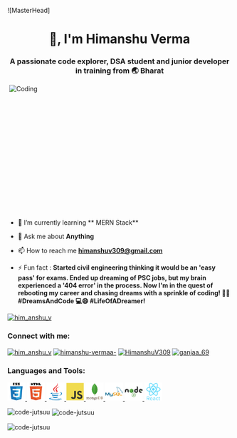 ![MasterHead]
<h1 align="center"> 👋, I'm Himanshu Verma</h1>
<h3 align="center">A passionate code explorer, DSA student and junior developer in training from 🌏 Bharat</h3>
<img align="right" alt="Coding" Height="300" Width="500" src="https://img.wattpad.com/15b7c31dcc23713ca02151578036889aa7c8b555/68747470733a2f2f73332e616d617a6f6e6177732e636f6d2f776174747061642d6d656469612d736572766963652f53746f7279496d6167652f644e6d4378397837713547584d773d3d2d3139322e313638323834323333336437633764313337333438373834333133362e676966">

- 🌱 I’m currently learning ** MERN Stack**

- 💬 Ask me about **Anything**

- 📫 How to reach me **himanshuv309@gmail.com**

- ⚡ Fun fact : **Started civil engineering thinking it would be an 'easy pass' for exams. Ended up dreaming of PSC jobs, but my brain experienced a '404 error' in the process. Now I'm in the quest of rebooting my career and chasing dreams with a sprinkle of coding! 🚀😄 #DreamsAndCode 💻😄 #LifeOfADreamer!**



<p align="left"> <a href="https://twitter.com/him_anshu_v" target="blank"><img src="https://img.shields.io/twitter/follow/him_anshu_v?logo=twitter&style=for-the-badge" alt="him_anshu_v" /></a> </p>


<h3 align="left">Connect with me:</h3>
<p align="left">
<a href="https://twitter.com/him_anshu_v" target="blank"><img align="center" src="https://raw.githubusercontent.com/rahuldkjain/github-profile-readme-generator/master/src/images/icons/Social/twitter.svg" alt="him_anshu_v" height="30" width="40" /></a>
<a href="https://linkedin.com/in/himanshu-vermaa-" target="blank"><img align="center" src="https://raw.githubusercontent.com/rahuldkjain/github-profile-readme-generator/master/src/images/icons/Social/linked-in-alt.svg" alt="himanshu-vermaa-" height="30" width="40" /></a>
<a href="https://www.leetcode.com/HimanshuV309" target="blank"><img align="center" src="https://raw.githubusercontent.com/rahuldkjain/github-profile-readme-generator/master/src/images/icons/Social/leet-code.svg" alt="HimanshuV309" height="30" width="40" /></a>
<a href="https://www.discord.com/ganjaa_69" target="blank"><img align="center" src="https://raw.githubusercontent.com/rahuldkjain/github-profile-readme-generator/master/src/images/icons/Social/discord.svg" alt="ganjaa_69" height="30" width="40" /></a>
</p>

<h3 align="left">Languages and Tools:</h3>
<p align="left"> <a href="https://www.w3schools.com/css/" target="_blank" rel="noreferrer"> <img src="https://raw.githubusercontent.com/devicons/devicon/master/icons/css3/css3-original-wordmark.svg" alt="css3" width="40" height="40"/> </a> <a href="https://www.w3.org/html/" target="_blank" rel="noreferrer"> <img src="https://raw.githubusercontent.com/devicons/devicon/master/icons/html5/html5-original-wordmark.svg" alt="html5" width="40" height="40"/> </a> <a href="https://www.java.com" target="_blank" rel="noreferrer"> <img src="https://raw.githubusercontent.com/devicons/devicon/master/icons/java/java-original.svg" alt="java" width="40" height="40"/> </a> <a href="https://developer.mozilla.org/en-US/docs/Web/JavaScript" target="_blank" rel="noreferrer"> <img src="https://raw.githubusercontent.com/devicons/devicon/master/icons/javascript/javascript-original.svg" alt="javascript" width="40" height="40"/> </a> <a href="https://www.mongodb.com/" target="_blank" rel="noreferrer"> <img src="https://raw.githubusercontent.com/devicons/devicon/master/icons/mongodb/mongodb-original-wordmark.svg" alt="mongodb" width="40" height="40"/> </a> <a href="https://www.mysql.com/" target="_blank" rel="noreferrer"> <img src="https://raw.githubusercontent.com/devicons/devicon/master/icons/mysql/mysql-original-wordmark.svg" alt="mysql" width="40" height="40"/> </a> <a href="https://nodejs.org" target="_blank" rel="noreferrer"> <img src="https://raw.githubusercontent.com/devicons/devicon/master/icons/nodejs/nodejs-original-wordmark.svg" alt="nodejs" width="40" height="40"/> </a> <a href="https://reactjs.org/" target="_blank" rel="noreferrer"> <img src="https://raw.githubusercontent.com/devicons/devicon/master/icons/react/react-original-wordmark.svg" alt="react" width="40" height="40"/> </a> </p>

<p><img align="left" src="https://github-readme-stats.vercel.app/api/top-langs?username=code-jutsuu&show_icons=true&locale=en&layout=compact" alt="code-jutsuu" /></p>

<p>&nbsp;<img align="center" src="https://github-readme-stats.vercel.app/api?username=code-jutsuu&show_icons=true&locale=en" alt="code-jutsuu" /></p>

<p><img align="center" src="https://github-readme-streak-stats.herokuapp.com/?user=code-jutsuu&" alt="code-jutsuu" /></p>
